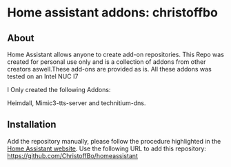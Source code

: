 # Home assistant addons: christoffbo


## About

Home Assistant allows anyone to create add-on repositories.
This Repo was created for personal use only and is a collection of addons from other creators aswell.These add-ons are provided as is.
All these addons was tested on an Intel NUC I7

I Only created the following Addons:

Heimdall,
Mimic3-tts-server and
technitium-dns.


## Installation


Add the repository manually, please follow the procedure highlighted in the [Home Assistant website](https://home-assistant.io/hassio/installing_third_party_addons). Use the following URL to add this repository: https://github.com/ChristoffBo/homeassistant

